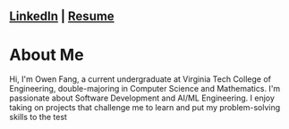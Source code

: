 ## [LinkedIn](https://www.linkedin.com/in/owen-fang-6a4a99293/) | [Resume](Owen_Fang_Resume%20(2))


# About Me


Hi, I'm Owen Fang, a current undergraduate at Virginia Tech College of Engineering, double-majoring in Computer Science and Mathematics. I'm passionate about Software Development and AI/ML Engineering. I enjoy taking on projects that challenge me to learn and put my problem-solving skills to the test
